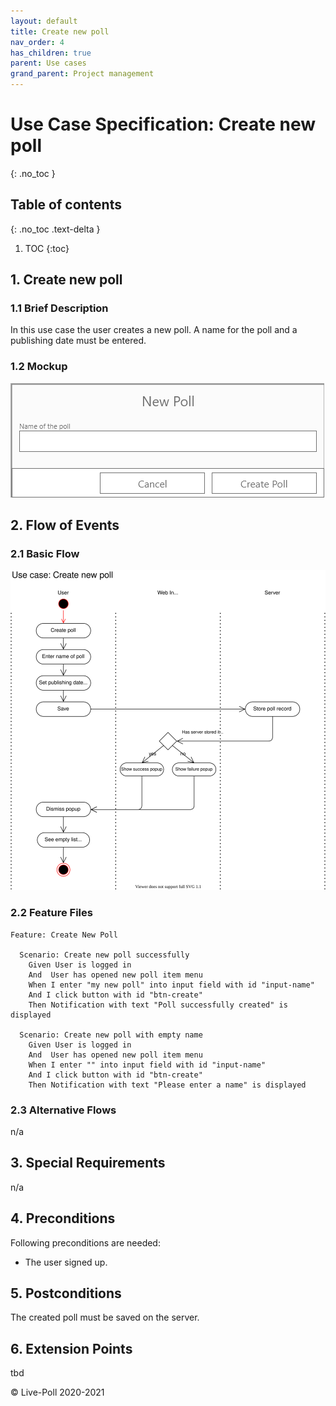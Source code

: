 ```yaml
---
layout: default
title: Create new poll
nav_order: 4
has_children: true
parent: Use cases
grand_parent: Project management
---
```

# Use Case Specification: Create new poll
{: .no_toc }

## Table of contents
{: .no_toc .text-delta }

1. TOC
{:toc}

## 1. Create new poll
### 1.1 Brief Description
In this use case the user creates a new poll. A name for the poll and a publishing date must be entered.
### 1.2 Mockup
![Step 1](../../media/use-cases/create-new-poll/step-1.png)

## 2. Flow of Events
### 2.1 Basic Flow
![Activity diagram](../../media/use-cases/create-new-poll/activity-diagram.svg)

### 2.2 Feature Files
```gherkin
Feature: Create New Poll

  Scenario: Create new poll successfully
    Given User is logged in
    And  User has opened new poll item menu
    When I enter "my new poll" into input field with id "input-name"
    And I click button with id "btn-create"
    Then Notification with text "Poll successfully created" is displayed

  Scenario: Create new poll with empty name
    Given User is logged in
    And  User has opened new poll item menu
    When I enter "" into input field with id "input-name"
    And I click button with id "btn-create"
    Then Notification with text "Please enter a name" is displayed

```

### 2.3 Alternative Flows
n/a
## 3. Special Requirements
n/a
## 4. Preconditions
Following preconditions are needed:
- The user signed up.
## 5. Postconditions
The created poll must be saved on the server.
## 6. Extension Points
tbd

© Live-Poll 2020-2021
